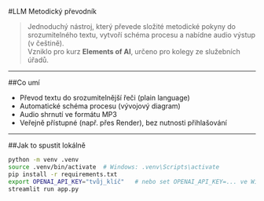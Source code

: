 #LLM Metodický převodník

> Jednoduchý nástroj, který převede složité metodické pokyny do srozumitelného textu, vytvoří schéma procesu a nabídne audio výstup (v češtině).  
> Vzniklo pro kurz **Elements of AI**, určeno pro kolegy ze služebních úřadů.

---

##Co umí
- Převod textu do srozumitelnější řeči (plain language)
- Automatické schéma procesu (vývojový diagram)
- Audio shrnutí ve formátu MP3
- Veřejně přístupné (např. přes Render), bez nutnosti přihlašování

---

##Jak to spustit lokálně
```bash
python -m venv .venv
source .venv/bin/activate  # Windows: .venv\Scripts\activate
pip install -r requirements.txt
export OPENAI_API_KEY="tvůj_klíč"   # nebo set OPENAI_API_KEY=... ve Windows
streamlit run app.py
